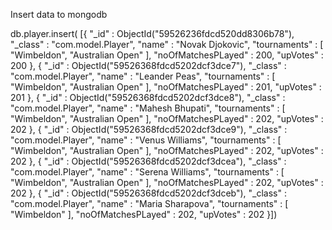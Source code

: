 Insert data to mongodb

db.player.insert(
[{
        "_id" : ObjectId("59526236fdcd520dd8306b78"),
        "_class" : "com.model.Player",
        "name" : "Novak Djokovic",
        "tournaments" : [
                "Wimbeldon",
                "Australian Open"
        ],
        "noOfMatchesPLayed" : 200,
        "upVotes" : 200
},
{
        "_id" : ObjectId("59526368fdcd5202dcf3dce7"),
        "_class" : "com.model.Player",
        "name" : "Leander Peas",
        "tournaments" : [
                "Wimbeldon",
                "Australian Open"
        ],
        "noOfMatchesPLayed" : 201,
        "upVotes" : 201
},
{
        "_id" : ObjectId("59526368fdcd5202dcf3dce8"),
        "_class" : "com.model.Player",
        "name" : "Mahesh Bhupati",
        "tournaments" : [
                "Wimbeldon",
                "Australian Open"
        ],
        "noOfMatchesPLayed" : 202,
        "upVotes" : 202
},
{
        "_id" : ObjectId("59526368fdcd5202dcf3dce9"),
        "_class" : "com.model.Player",
        "name" : "Venus Williams",
        "tournaments" : [
                "Wimbeldon",
                "Australian Open"
        ],
        "noOfMatchesPLayed" : 202,
        "upVotes" : 202
},
{
        "_id" : ObjectId("59526368fdcd5202dcf3dcea"),
        "_class" : "com.model.Player",
        "name" : "Serena Williams",
        "tournaments" : [
                "Wimbeldon",
                "Australian Open"
        ],
        "noOfMatchesPLayed" : 202,
        "upVotes" : 202
},
{
        "_id" : ObjectId("59526368fdcd5202dcf3dceb"),
        "_class" : "com.model.Player",
        "name" : "Maria Sharapova",
        "tournaments" : [
                "Wimbeldon"
        ],
        "noOfMatchesPLayed" : 202,
        "upVotes" : 202
}])
